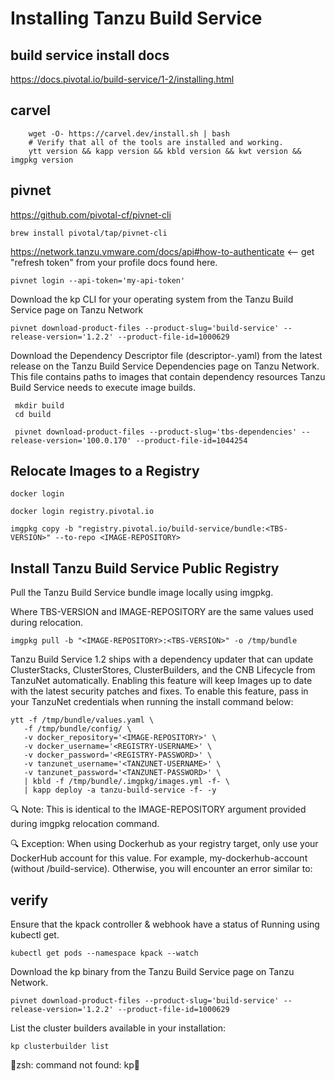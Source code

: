# Installing Tanzu Build Service

 ## build service install docs

https://docs.pivotal.io/build-service/1-2/installing.html

 ## carvel

```
    wget -O- https://carvel.dev/install.sh | bash
    # Verify that all of the tools are installed and working.
    ytt version && kapp version && kbld version && kwt version && imgpkg version
 ``` 

 ## pivnet
 
 https://github.com/pivotal-cf/pivnet-cli
 
```
brew install pivotal/tap/pivnet-cli
```

https://network.tanzu.vmware.com/docs/api#how-to-authenticate <-- get "refresh token" from your profile docs found here.

``` 
pivnet login --api-token='my-api-token'
```

Download the kp CLI for your operating system from the Tanzu Build Service page on Tanzu Network

```
pivnet download-product-files --product-slug='build-service' --release-version='1.2.2' --product-file-id=1000629
```


Download the Dependency Descriptor file (descriptor-<version>.yaml) from the latest release on the Tanzu Build Service Dependencies page on Tanzu Network. This file contains paths to images that contain dependency resources Tanzu Build Service needs to execute image builds.
 
```
 mkdir build
 cd build
 
 pivnet download-product-files --product-slug='tbs-dependencies' --release-version='100.0.170' --product-file-id=1044254
 ```

 ## Relocate Images to a Registry
 
 
 ```
 docker login
 ```
 
 ```
 docker login registry.pivotal.io
 ```
 
 ```
 imgpkg copy -b "registry.pivotal.io/build-service/bundle:<TBS-VERSION>" --to-repo <IMAGE-REPOSITORY>
 ```
  
  ## Install Tanzu Build Service Public Registry
 
 Pull the Tanzu Build Service bundle image locally using imgpkg.
 
 Where TBS-VERSION and IMAGE-REPOSITORY are the same values used during relocation.
 
 ```
 imgpkg pull -b "<IMAGE-REPOSITORY>:<TBS-VERSION>" -o /tmp/bundle
 ```
 
Tanzu Build Service 1.2 ships with a dependency updater that can update ClusterStacks, ClusterStores, ClusterBuilders, and the CNB Lifecycle from TanzuNet automatically. Enabling this feature will keep Images up to date with the latest security patches and fixes. To enable this feature, pass in your TanzuNet credentials when running the install command below:
 
 ```
 ytt -f /tmp/bundle/values.yaml \
    -f /tmp/bundle/config/ \
    -v docker_repository='<IMAGE-REPOSITORY>' \
    -v docker_username='<REGISTRY-USERNAME>' \
    -v docker_password='<REGISTRY-PASSWORD>' \
    -v tanzunet_username='<TANZUNET-USERNAME>' \
    -v tanzunet_password='<TANZUNET-PASSWORD>' \
    | kbld -f /tmp/bundle/.imgpkg/images.yml -f- \
    | kapp deploy -a tanzu-build-service -f- -y
 ```
🔍 Note: This is identical to the IMAGE-REPOSITORY argument provided during imgpkg relocation command. 
 
 
🔍 Exception: When using Dockerhub as your registry target, only use your DockerHub account for this value. For example, my-dockerhub-account (without /build-service). Otherwise, you will encounter an error similar to:
 
 
 
 ## verify
 
 Ensure that the kpack controller & webhook have a status of Running using kubectl get.
 
 ```
 kubectl get pods --namespace kpack --watch
 ```
 
 
 
 Download the kp binary from the Tanzu Build Service page on Tanzu Network.
 
 ```
 pivnet download-product-files --product-slug='build-service' --release-version='1.2.2' --product-file-id=1000629
 ```
 
 List the cluster builders available in your installation:
 
 ```
 kp clusterbuilder list
 ```

🚨zsh: command not found: kp🚨

 
 
 
 
 
